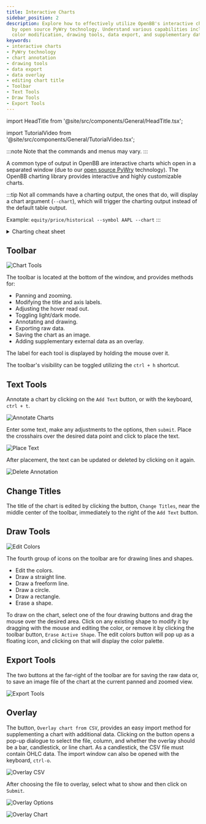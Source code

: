 ```yaml
---
title: Interactive Charts
sidebar_position: 2
description: Explore how to effectively utilize OpenBB's interactive charts backed
  by open source PyWry technology. Understand various capabilities including annotation,
  color modification, drawing tools, data export, and supplementary data overlay.
keywords:
- interactive charts
- PyWry technology
- chart annotation
- drawing tools
- data export
- data overlay
- editing chart title
- Toolbar
- Text Tools
- Draw Tools
- Export Tools
---
```


import HeadTitle from '@site/src/components/General/HeadTitle.tsx';

<HeadTitle title="Interactive Charts - Outputs - Usage | OpenBB Platform CLI Docs" />

import TutorialVideo from '@site/src/components/General/TutorialVideo.tsx';

<TutorialVideo
    youtubeLink="https://www.youtube.com/embed/6lqyTZGJ_GU?si=vvtDuJfaf66eTlXe"
    videoLegend="Short introduction on interactive charts"
/>

:::note
Note that the commands and menus may vary.
:::

A common type of output in OpenBB are interactive charts which open in a separated window (due to our [open source PyWry](https://github.com/OpenBB-finance/pywry) technology). The OpenBB charting library provides interactive and highly customizable charts.

:::tip
Not all commands have a charting output, the ones that do, will display a chart argument (`--chart`), which will trigger the charting output instead of the default table output.

Example: `equity/price/historical --symbol AAPL --chart`
:::

<details>
<summary>Charting cheat sheet </summary>

![Group 653](https://user-images.githubusercontent.com/85772166/234313541-3d725e1c-ce48-4413-9267-b03571e0eccd.png)

</details>

## Toolbar

![Chart Tools](https://user-images.githubusercontent.com/85772166/233247997-55c03cbd-9ca9-4f5e-b3fb-3e5a9c63b6eb.png)

The toolbar is located at the bottom of the window, and provides methods for:

- Panning and zooming.
- Modifying the title and axis labels.
- Adjusting the hover read out.
- Toggling light/dark mode.
- Annotating and drawing.
- Exporting raw data.
- Saving the chart as an image.
- Adding supplementary external data as an overlay.

The label for each tool is displayed by holding the mouse over it.

The toolbar's visibility can be toggled utilizing the `ctrl + h` shortcut.

## Text Tools

Annotate a chart by clicking on the `Add Text` button, or with the keyboard, `ctrl + t`.

![Annotate Charts](https://user-images.githubusercontent.com/85772166/233248056-d459d7a0-ba2d-4533-896a-79406ded859e.png)

Enter some text, make any adjustments to the options, then `submit`.  Place the crosshairs over the desired data point and click to place the text.

![Place Text](https://user-images.githubusercontent.com/85772166/233728645-74734241-4da2-4cff-af17-b68a62e95113.png)

After placement, the text can be updated or deleted by clicking on it again.

![Delete Annotation](https://user-images.githubusercontent.com/85772166/233728428-55d2a8e5-a68a-4cd1-9dbf-4c1cd697187e.png)

## Change Titles

The title of the chart is edited by clicking the button, `Change Titles`, near the middle center of the toolbar, immediately to the right of the `Add Text` button.

## Draw Tools

![Edit Colors](https://user-images.githubusercontent.com/85772166/233729318-8af947fa-ce2a-43e2-85ab-657e583ac8b1.png)

The fourth group of icons on the toolbar are for drawing lines and shapes.

- Edit the colors.
- Draw a straight line.
- Draw a freeform line.
- Draw a circle.
- Draw a rectangle.
- Erase a shape.

To draw on the chart, select one of the four drawing buttons and drag the mouse over the desired area. Click on any existing shape to modify it by dragging with the mouse and editing the color, or remove it by clicking the toolbar button, `Erase Active Shape`. The edit colors button will pop up as a floating icon, and clicking on that will display the color palette.

## Export Tools

The two buttons at the far-right of the toolbar are for saving the raw data or, to save an image file of the chart at the current panned and zoomed view.

![Export Tools](https://user-images.githubusercontent.com/85772166/233248436-08a2a463-403b-4b1b-b7d8-80cd5af7bee3.png)

## Overlay

The button, `Overlay chart from CSV`, provides an easy import method for supplementing a chart with additional data.  Clicking on the button opens a pop-up dialogue to select the file, column, and whether the overlay should be a bar, candlestick, or line chart.  As a candlestick, the CSV file must contain OHLC data.  The import window can also be opened with the keyboard, `ctrl-o`.

![Overlay CSV](https://user-images.githubusercontent.com/85772166/233248522-16b539f4-b0ae-4c30-8c72-dfa59d0c0cfb.png)

After choosing the file to overlay, select what to show and then click on `Submit`.

![Overlay Options](https://user-images.githubusercontent.com/85772166/233250634-44864da0-0936-4d3c-8de2-c8374d26c1d2.png)

![Overlay Chart](https://user-images.githubusercontent.com/85772166/233248639-6d12b16d-471f-4550-a8ab-8d8c18eeabb3.png)
